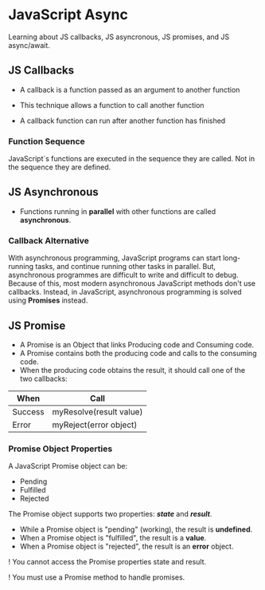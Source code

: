 # JavaScript Async
Learning about JS callbacks, JS asyncronous, JS promises, and JS async/await.

## JS Callbacks
* A callback is a function passed as an argument to another function

* This technique allows a function to call another function

* A callback function can run after another function has finished

### Function Sequence
JavaScript`s functions are executed in the sequence they are called. Not in the sequence they are defined.

## JS Asynchronous
* Functions running in **parallel** with other functions are called **asynchronous**.

### Callback Alternative
With asynchronous programming, JavaScript programs can start long-running tasks, and continue running other tasks in parallel.
But, asynchronous programmes are difficult to write and difficult to debug.
Because of this, most modern asynchronous JavaScript methods don't use callbacks. Instead, in JavaScript, asynchronous programming is solved using **Promises** instead.

## JS Promise
* A Promise is an Object that links Producing code and Consuming code.
* A Promise contains both the producing code and calls to the consuming code.
* When the producing code obtains the result, it should call one of the two callbacks:

| When    | Call                    |
|---------|-------------------------|
| Success | myResolve(result value) |
| Error   | myReject(error object)  |

### Promise Object Properties
A JavaScript Promise object can be:
* Pending
* Fulfilled
* Rejected

The Promise object supports two properties: **_state_** and **_result_**.
* While a Promise object is "pending" (working), the result is **undefined**.
* When a Promise object is "fulfilled", the result is a **value**.
* When a Promise object is "rejected", the result is an **error** object.

! You cannot access the Promise properties state and result.

! You must use a Promise method to handle promises.